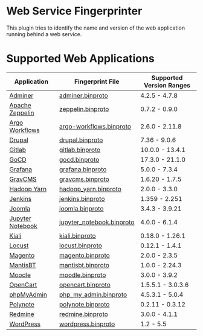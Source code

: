 # Web Service Fingerprinter

This plugin tries to identify the name and version of the web application
running behind a web service.

# Supported Web Applications

Application                                                                                  | Fingerprint File                                                                                                                                                                                   | Supported Version Ranges
-------------------------------------------------------------------------------------------- | -------------------------------------------------------------------------------------------------------------------------------------------------------------------------------------------------- | ------------------------
[Adminer](https://www.adminer.org/)                                                          | [adminer.binproto](https://github.com/google/tsunami-security-scanner-plugins/blob/master/google/fingerprinters/web/src/main/resources/fingerprinters/web/data/adminer.binproto)                   | 4.2.5 - 4.7.8
[Apache Zeppelin](https://zeppelin.apache.org/)                                              | [zeppelin.binproto](https://github.com/google/tsunami-security-scanner-plugins/blob/master/google/fingerprinters/web/src/main/resources/fingerprinters/web/data/zeppelin.binproto)                 | 0.7.2 - 0.9.0
[Argo Workflows](https://argoproj.github.io/projects/argo)                                   | [argo-workflows.binproto](https://github.com/google/tsunami-security-scanner-plugins/blob/master/google/fingerprinters/web/src/main/resources/fingerprinters/web/data/argo-workflows.binproto)     | 2.6.0 - 2.11.8
[Drupal](https://www.drupal.org/)                                                            | [drupal.binproto](https://github.com/google/tsunami-security-scanner-plugins/blob/master/google/fingerprinters/web/src/main/resources/fingerprinters/web/data/drupal.binproto)                     | 7.36 - 9.0.6
[Gitlab](https://gitlab.com/gitlab-org/gitlab)                                               | [gitlab.binproto](https://github.com/google/tsunami-security-scanner-plugins/blob/master/google/fingerprinters/web/src/main/resources/fingerprinters/web/data/gitlab.binproto)                     | 10.0.0 - 13.4.1
[GoCD](https://www.gocd.org/)                                                                | [gocd.binproto](https://github.com/google/tsunami-security-scanner-plugins/blob/master/google/fingerprinters/web/src/main/resources/fingerprinters/web/data/gocd.binproto)                         | 17.3.0 - 21.1.0
[Grafana](https://grafana.com/)                                                              | [grafana.binproto](https://github.com/google/tsunami-security-scanner-plugins/blob/master/google/fingerprinters/web/src/main/resources/fingerprinters/web/data/grafana.binproto)                   | 5.0.0 - 7.3.4
[GravCMS](https://getgrav.org/)                                                              | [gravcms.binproto](https://github.com/google/tsunami-security-scanner-plugins/blob/master/google/fingerprinters/web/src/main/resources/fingerprinters/web/data/gravcms.binproto)                   | 1.6.20 - 1.7.5
[Hadoop Yarn](https://hadoop.apache.org/docs/current/hadoop-yarn/hadoop-yarn-site/YARN.html) | [hadoop_yarn.binproto](https://github.com/google/tsunami-security-scanner-plugins/blob/master/google/fingerprinters/web/src/main/resources/fingerprinters/web/data/hadoop_yarn.binproto)           | 2.0.0 - 3.3.0
[Jenkins](https://www.jenkins.io/)                                                           | [jenkins.binproto](https://github.com/google/tsunami-security-scanner-plugins/blob/master/google/fingerprinters/web/src/main/resources/fingerprinters/web/data/jenkins.binproto)                   | 1.359 - 2.251
[Joomla](https://www.joomla.org/)                                                            | [joomla.binproto](https://github.com/google/tsunami-security-scanner-plugins/blob/master/google/fingerprinters/web/src/main/resources/fingerprinters/web/data/joomla.binproto)                     | 3.4.3 - 3.9.21
[Jupyter Notebook](https://jupyter.org/)                                                     | [jupyter_notebook.binproto](https://github.com/google/tsunami-security-scanner-plugins/blob/master/google/fingerprinters/web/src/main/resources/fingerprinters/web/data/jupyter_notebook.binproto) | 4.0.0 - 6.1.4
[Kiali](https://kiali.io/)                                                                   | [kiali.binproto](https://github.com/google/tsunami-security-scanner-plugins/blob/master/google/fingerprinters/web/src/main/resources/fingerprinters/web/data/kiali.binproto)                       | 0.18.0 - 1.26.1
[Locust](https://locust.io/)                                                                 | [locust.binproto](https://github.com/google/tsunami-security-scanner-plugins/blob/master/google/fingerprinters/web/src/main/resources/fingerprinters/web/data/locust.binproto)                     | 0.12.1 - 1.4.1
[Magento](https://magento.com/)                                                              | [magento.binproto](https://github.com/google/tsunami-security-scanner-plugins/blob/master/google/fingerprinters/web/src/main/resources/fingerprinters/web/data/magento.binproto)                   | 2.0.0 - 2.3.5
[MantisBT](https://www.mantisbt.org/)                                                        | [mantisbt.binproto](https://github.com/google/tsunami-security-scanner-plugins/blob/master/google/fingerprinters/web/src/main/resources/fingerprinters/web/data/mantisbt.binproto)                 | 1.0.0 - 2.24.3
[Moodle](https://moodle.org/)                                                                | [moodle.binproto](https://github.com/google/tsunami-security-scanner-plugins/blob/master/google/fingerprinters/web/src/main/resources/fingerprinters/web/data/moodle.binproto)                     | 3.0.0 - 3.9.2
[OpenCart](https://www.opencart.com/)                                                        | [opencart.binproto](https://github.com/google/tsunami-security-scanner-plugins/blob/master/google/fingerprinters/web/src/main/resources/fingerprinters/web/data/opencart.binproto)                 | 1.5.5.1 - 3.0.3.6
[phpMyAdmin](https://www.phpmyadmin.net/)                                                    | [php_my_admin.binproto](https://github.com/google/tsunami-security-scanner-plugins/blob/master/google/fingerprinters/web/src/main/resources/fingerprinters/web/data/php_my_admin.binproto)         | 4.5.3.1 - 5.0.4
[Polynote](https://polynote.org/)                                                            | [polynote.binproto](https://github.com/google/tsunami-security-scanner-plugins/blob/master/google/fingerprinters/web/src/main/resources/fingerprinters/web/data/polynote.binproto)                 | 0.2.11 - 0.3.12
[Redmine](https://www.redmine.org/)                                                          | [redmine.binproto](https://github.com/google/tsunami-security-scanner-plugins/blob/master/google/fingerprinters/web/src/main/resources/fingerprinters/web/data/redmine.binproto)                   | 3.0.0 - 4.1.1
[WordPress](https://wordpress.com/)                                                          | [wordpress.binproto](https://github.com/google/tsunami-security-scanner-plugins/blob/master/google/fingerprinters/web/src/main/resources/fingerprinters/web/data/wordpress.binproto)               | 1.2 - 5.5
